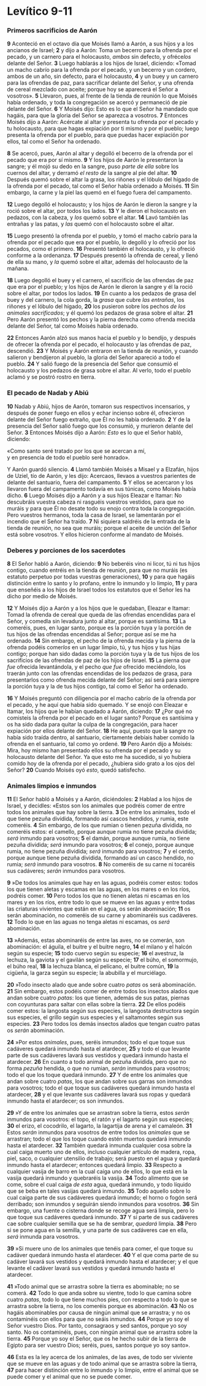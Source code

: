 # Levítico 9-11



### **Primeros sacrificios de Aarón**

**9** Aconteció en el octavo día que Moisés llamó a Aarón, a sus hijos y a los ancianos de Israel; **2** y dijo a Aarón: Toma un becerro para la ofrenda por el pecado, y un carnero para el holocausto, *ambos* sin defecto, y ofréce*los* delante del Señor. **3** Luego hablarás a los hijos de Israel, diciendo: «Tomad un macho cabrío para la ofrenda por el pecado, y un becerro y un cordero, ambos de un año, sin defecto, para el holocausto, **4** y un buey y un carnero para las ofrendas de paz, para sacrificar delante del Señor, y una ofrenda de cereal mezclado con aceite; porque hoy se aparecerá el Señor a vosotros». **5** Llevaron, pues, al frente de la tienda de reunión lo que Moisés había ordenado, y toda la congregación se acercó y permaneció de pie delante del Señor. **6** Y Moisés dijo: Esto es lo que el Señor ha mandado que hagáis, para que la gloria del Señor se aparezca a vosotros. **7** Entonces Moisés dijo a Aarón: Acércate al altar y presenta tu ofrenda por el pecado y tu holocausto, para que hagas expiación por ti mismo y por el pueblo; luego presenta la ofrenda por el pueblo, para que puedas hacer expiación por ellos, tal como el Señor ha ordenado.

**8** Se acercó, pues, Aarón al altar y degolló el becerro de la ofrenda por el pecado que era por sí mismo. **9** Y los hijos de Aarón le presentaron la sangre; y él mojó su dedo en la sangre, puso *parte de ella* sobre los cuernos del altar, y derramó *el resto de* la sangre al pie del altar. **10** Después quemó sobre el altar la grasa, los riñones y el lóbulo del hígado de la ofrenda por el pecado, tal como el Señor había ordenado a Moisés. **11** Sin embargo, la carne y la piel las quemó en el fuego fuera del campamento.

**12** Luego degolló el holocausto; y los hijos de Aarón le dieron la sangre y la roció sobre el altar, por todos los lados. **13** Y le dieron el holocausto en pedazos, con la cabeza, y *los* quemó sobre el altar. **14** Lavó también las entrañas y las patas, y *las* quemó con el holocausto sobre el altar.

**15** Luego presentó la ofrenda por el pueblo, y tomó el macho cabrío para la ofrenda por el pecado que era por el pueblo, lo degolló y lo ofreció por los pecados, como el primero. **16** Presentó también el holocausto, y lo ofreció conforme a la ordenanza. **17** Después presentó la ofrenda de cereal, y llenó de ella su mano, y *la* quemó sobre el altar, además del holocausto de la mañana.

**18** Luego degolló el buey y el carnero, el sacrificio de las ofrendas de paz que era por el pueblo; y los hijos de Aarón le dieron la sangre y él la roció sobre el altar, por todos los lados. **19** En cuanto a los pedazos de grasa del buey y del carnero, la cola gorda, la *grasa* que cubre *las entrañas*, los riñones y el lóbulo del hígado, **20** los pusieron sobre los pechos *de los animales sacrificados*; y él quemó los pedazos de grasa sobre el altar. **21** Pero Aarón presentó los pechos y la pierna derecha como ofrenda mecida delante del Señor, tal como Moisés había ordenado.

**22** Entonces Aarón alzó sus manos hacia el pueblo y lo bendijo, y después de ofrecer la ofrenda por el pecado, el holocausto y las ofrendas de paz, descendió. **23** Y Moisés y Aarón entraron en la tienda de reunión, y cuando salieron y bendijeron al pueblo, la gloria del Señor apareció a todo el pueblo. **24** Y salió fuego de la presencia del Señor que consumió el holocausto y los pedazos de grasa sobre el altar. Al verlo, todo el pueblo aclamó y se postró rostro en tierra.

### **El pecado de Nadab y Abiú**

**10** Nadab y Abiú, hijos de Aarón, tomaron sus respectivos incensarios, y después de poner fuego en ellos y echar incienso sobre él, ofrecieron delante del Señor fuego extraño, que Él no les había ordenado. **2** Y de la presencia del Señor salió fuego que los consumió, y murieron delante del Señor. **3** Entonces Moisés dijo a Aarón: *Esto* es lo que el Señor habló, diciendo:

«Como santo seré tratado por los que se acercan a mí,  
y en presencia de todo el pueblo seré honrado».

Y Aarón guardó silencio. **4** Llamó también Moisés a Misael y a Elzafán, hijos de Uziel, tío de Aarón, y les dijo: Acercaos, llevaos a vuestros parientes de delante del santuario, fuera del campamento. **5** Y ellos se acercaron y los llevaron fuera del campamento todavía en sus túnicas, como Moisés había dicho. **6** Luego Moisés dijo a Aarón y a sus hijos Eleazar e Itamar: No descubráis vuestra cabeza ni rasguéis vuestros vestidos, para que no muráis y para que Él no desate todo su enojo contra toda la congregación. Pero vuestros hermanos, toda la casa de Israel, se lamentarán por el incendio que el Señor ha traído. **7** Ni siquiera saldréis de la entrada de la tienda de reunión, no sea que muráis; porque el aceite de unción del Señor está sobre vosotros. Y ellos hicieron conforme al mandato de Moisés.

### **Deberes y porciones de los sacerdotes**

**8** El Señor habló a Aarón, diciendo: **9** No beberéis vino ni licor, tú ni tus hijos contigo, cuando entréis en la tienda de reunión, para que no muráis (es estatuto perpetuo por todas vuestras generaciones), **10** y para que hagáis distinción entre lo santo y lo profano, entre lo inmundo y lo limpio, **11** y para que enseñéis a los hijos de Israel todos los estatutos que el Señor les ha dicho por medio de Moisés.

**12** Y Moisés dijo a Aarón y a los hijos que le quedaban, Eleazar e Itamar: Tomad la ofrenda de cereal que queda de las ofrendas encendidas para el Señor, y comedla sin levadura junto al altar, porque es santísima. **13** La comeréis, pues, en lugar santo, porque es la porción tuya y la porción de tus hijos de las ofrendas encendidas al Señor; porque así se me ha ordenado. **14** Sin embargo, el pecho de la ofrenda mecida y la pierna de la ofrenda podéis comer*los* en un lugar limpio, tú, y tus hijos y tus hijas contigo; porque han sido dadas como la porción tuya y la de tus hijos de los sacrificios de las ofrendas de paz de los hijos de Israel. **15** La pierna *que fue* ofrecida levantándola, y el pecho *que fue* ofrecido meciéndolo, los traerán junto con las ofrendas encendidas de los pedazos de grasa, para presentarlos como ofrenda mecida delante del Señor; así será para siempre la porción tuya y la de tus hijos contigo, tal como el Señor ha ordenado.

**16** Y Moisés preguntó con diligencia por el macho cabrío de la ofrenda por el pecado, y he aquí que había sido quemado. Y se enojó con Eleazar e Itamar, los hijos que le habían quedado a Aarón, diciendo: **17** ¿Por qué no comisteis la ofrenda por el pecado en el lugar santo? Porque es santísima y os ha sido dada para quitar la culpa de la congregación, para hacer expiación por ellos delante del Señor. **18** He aquí, puesto que la sangre no había sido traída dentro, al santuario, ciertamente debíais haber comido la ofrenda en el santuario, tal como yo ordené. **19** Pero Aarón dijo a Moisés: Mira, hoy mismo han presentado ellos su ofrenda por el pecado y su holocausto delante del Señor. Ya que esto me ha sucedido, si yo hubiera comido hoy de la ofrenda por el pecado, ¿hubiera sido grato a los ojos del Señor? **20** Cuando Moisés oyó *esto*, quedó satisfecho.

### **Animales limpios e inmundos**

**11** El Señor habló a Moisés y a Aarón, diciéndoles: **2** Hablad a los hijos de Israel, y decidles: «Estos son los animales que podréis comer de entre todos los animales que hay sobre la tierra. **3** De entre los animales, todo el que tiene pezuña dividida, formando así cascos hendidos, *y* rumia, este comeréis. **4** Sin embargo, de los que rumian o tienen pezuña dividida, no comeréis estos: el camello, porque aunque rumia no tiene pezuña dividida; *será* inmundo para vosotros; **5** el damán, porque aunque rumia, no tiene pezuña dividida; *será* inmundo para vosotros; **6** el conejo, porque aunque rumia, no tiene pezuña dividida; *será* inmundo para vosotros; **7** y el cerdo, porque aunque tiene pezuña dividida, formando así un casco hendido, no rumia; *será* inmundo para vosotros. **8** No comeréis de su carne ni tocaréis sus cadáveres; *serán* inmundos para vosotros.

**9** »De todos los animales que hay en las aguas, podréis comer estos: todos los que tienen aletas y escamas en las aguas, en los mares o en los ríos, podréis comer. **10** Pero todos los que no tienen aletas ni escamas en los mares y en los ríos, entre todo lo que se mueve en las aguas y entre todas las criaturas vivientes que están en el agua, os serán abominación; **11** os serán abominación, no comeréis de su carne y abominaréis sus cadáveres. **12** Todo lo que en las aguas no tenga aletas ni escamas, os *será* abominación.

**13** »Además, estas abominaréis de entre las aves, no se comerán, son abominación: el águila, el buitre y el buitre negro, **14** el milano y el halcón según su especie; **15** todo cuervo según su especie; **16** el avestruz, la lechuza, la gaviota y el gavilán según su especie; **17** el búho, el somormujo, el búho real, **18** la lechuza blanca, el pelícano, el buitre común, **19** la cigüeña, la garza según su especie; la abubilla y el murciélago.

**20** »Todo insecto alado que ande sobre cuatro *patas* os será abominación. **21** Sin embargo, estos podéis comer de entre todos los insectos alados que andan sobre cuatro *patas*: los que tienen, además de sus patas, piernas con coyunturas para saltar con ellas sobre la tierra. **22** De ellos podéis comer estos: la langosta según sus especies, la langosta destructora según sus especies, el grillo según sus especies y el saltamontes según sus especies. **23** Pero todos los demás insectos alados que tengan cuatro patas os *serán* abominación.

**24** »Por estos *animales*, pues, seréis inmundos; todo el que toque sus cadáveres quedará inmundo hasta el atardecer, **25** y todo el que levante parte de sus cadáveres lavará sus vestidos y quedará inmundo hasta el atardecer. **26** En cuanto a todo animal de pezuña dividida, pero que no forma *pezuña* hendida, o que no rumian, *serán* inmundos para vosotros; todo el que los toque quedará inmundo. **27** Y de entre los animales que andan sobre cuatro *patas*, los que andan sobre sus garras son inmundos para vosotros; todo el que toque sus cadáveres quedará inmundo hasta el atardecer, **28** y el que levante sus cadáveres lavará sus ropas y quedará inmundo hasta el atardecer; os son inmundos.

**29** »Y de entre los animales que se arrastran sobre la tierra, estos *serán* inmundos para vosotros: el topo, el ratón y el lagarto según sus especies; **30** el erizo, el cocodrilo, el lagarto, la lagartija de arena y el camaleón. **31** Estos *serán* inmundos para vosotros de entre todos los *animales* que se arrastran; todo el que los toque cuando estén muertos quedará inmundo hasta el atardecer. **32** También quedará inmunda cualquier cosa sobre la cual caiga muerto uno de ellos, incluso cualquier artículo de madera, ropa, piel, saco, o cualquier utensilio de trabajo; será puesto en el agua y quedará inmundo hasta el atardecer; entonces quedará limpio. **33** Respecto a cualquier vasija de barro en la cual caiga uno de ellos, lo que está en la vasija quedará inmundo y quebraréis la vasija. **34** Todo alimento que se come, sobre el cual caiga *de esta* agua, quedará inmundo, y todo líquido que se beba en tales vasijas quedará inmundo. **35** Todo aquello sobre lo cual caiga parte de sus cadáveres quedará inmundo; el horno o fogón será derribado; son inmundos y seguirán siendo inmundos para vosotros. **36** Sin embargo, una fuente o cisterna donde se recoge agua será limpia, pero lo que toque sus cadáveres quedará inmundo. **37** Y si parte de sus cadáveres cae sobre cualquier semilla que se ha de sembrar, *quedará* limpia. **38** Pero si se pone agua en la semilla, y una parte de sus cadáveres cae en ella, *será* inmunda para vosotros.

**39** »Si muere uno de los animales que tenéis para comer, el que toque su cadáver quedará inmundo hasta el atardecer. **40** Y el que coma parte de su cadáver lavará sus vestidos y quedará inmundo hasta el atardecer; y el que levante el cadáver lavará sus vestidos y quedará inmundo hasta el atardecer.

**41** »Todo animal que se arrastra sobre la tierra es abominable; no se comerá. **42** Todo lo que anda sobre su vientre, todo lo que camina sobre cuatro *patas*, todo lo que tiene muchos pies, con respecto a todo lo que se arrastra sobre la tierra, no los comeréis porque es abominación. **43** No os hagáis abominables por causa de ningún animal que se arrastra; y no os contaminéis con ellos para que no seáis inmundos. **44** Porque yo soy el Señor vuestro Dios. Por tanto, consagraos y sed santos, porque yo soy santo. No os contaminéis, pues, con ningún animal que se arrastra sobre la tierra. **45** Porque yo soy el Señor, que os he hecho subir de la tierra de Egipto para ser vuestro Dios; seréis, pues, santos porque yo soy santo».

**46** Esta es la ley acerca de los animales, de las aves, de todo ser viviente que se mueve en las aguas y de todo animal que se arrastra sobre la tierra, **47** para hacer distinción entre lo inmundo y lo limpio, entre el animal que se puede comer y el animal que no se puede comer.
